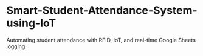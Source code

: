 # Smart-Student-Attendance-System-using-IoT
Automating student attendance with RFID, IoT, and real-time Google Sheets logging.
